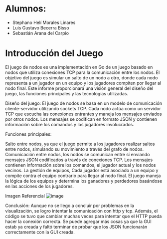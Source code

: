 # Alumnos: 
- Stephano Helí Morales Linares
- Luis Gustavo Becerra Bisso
- Sebastián Arana del Carpio

# Introducción del Juego
El juego de nodos es una implementación en Go de un juego basado en nodos que utiliza conexiones TCP para la comunicación entre los nodos. El objetivo del juego es simular un salto de un nodo a otro, donde cada nodo representa a un jugador en un equipo y los jugadores compiten por llegar al nodo final. Este informe proporcionará una visión general del diseño del juego, las funciones principales y las tecnologías utilizadas.


Diseño del juego:
El juego de nodos se basa en un modelo de comunicación cliente-servidor utilizando sockets TCP. Cada nodo actúa como un servidor TCP que escucha las conexiones entrantes y maneja los mensajes enviados por otros nodos. Los mensajes se codifican en formato JSON y contienen información sobre los comandos y los jugadores involucrados.

Funciones principales:

Salto entre nodos, ya que el juego permite a los jugadores realizar saltos entre nodos, simulando su movimiento a través del grafo de nodos. Comunicación entre nodos, los nodos se comunican entre sí enviando mensajes JSON codificados a través de conexiones TCP. Los mensajes contienen información sobre los comandos, el jugador actual y los nodos vecinos. La gestión de equipos, Cada jugador está asociado a un equipo y compite contra el equipo contrario para llegar al nodo final. El juego maneja la lógica de los equipos y determina los ganadores y perdedores basándose en las acciones de los jugadores.

Imagen Referencial
![image](https://github.com/GustavoBecerra1109/pcd-TF/assets/54639476/c03646da-8131-4778-92da-c27d57fd04d0)

Conclusión:
Aunque no se llego a concluir por problemas en la visualización, se logro intentar la comunicación con http y tcp. Además, el código se tuvo que cambiar muchas veces para intentar que el HTTP pueda hacer la conexión correcta. Se puede agregar más cosas ya que la GUI estab ya creada y faltó terminar de probar que los JSON funcionarán correctamente con la GUI creada.
